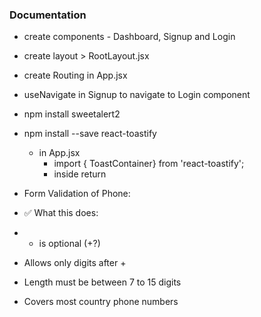 ### Documentation 
- create components - Dashboard, Signup and Login
- create layout > RootLayout.jsx
- create Routing in App.jsx
- useNavigate in Signup to navigate to Login component
- npm install sweetalert2
- npm install --save react-toastify
  - in App.jsx 
      - import { ToastContainer} from 'react-toastify';
      - inside return <ToastContainer position="top-center" />

- Form Validation of Phone:
 - ✅ What this does:
 - + is optional (\+?)
 - Allows only digits after +
 - Length must be between 7 to 15 digits
 - Covers most country phone numbers      